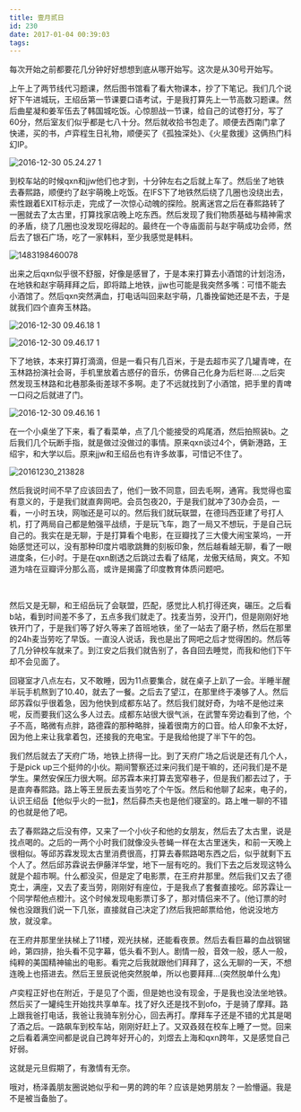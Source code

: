 ```yaml
---
title: 壹月贰日
id: 230
date: 2017-01-04 00:39:03
tags:
---
```


每次开始之前都要花几分钟好好想想到底从哪开始写。这次是从30号开始写。

上午上了两节线代习题课，然后图书馆看了看大物课本，抄了下笔记。我们几个说好下午进城玩，王绍岳第一节课要口语考试，于是我打算先上一节高数习题课。然后曲星凝和姜军伍去了韩国城吃饭。心惊胆战一节课，给自己的试卷打分，写了60分，然后室友们似乎都是七八十分。然后就收拾书包走了。顺便去西南门拿了快递，买的书，卢弈程生日礼物，顺便买了《孤独深处》、《火星救援》这俩热门科幻IP。

![2016-12-30 05.24.27 1](http://om929mifs.bkt.clouddn.com/2017/01/2016-12-30-05.24.27-1.jpg)

到校车站的时候qxn和jjw他们也才到，十分钟左右之后就上车了。然后坐了地铁去春熙路，顺便约了赵宇萌晚上吃饭。在IFS下了地铁然后绕了几圈也没绕出去，索性跟着EXIT标示走，完成了一次惊心动魄的探险。脱离迷宫之后在春熙路转了一圈就去了太古里，打算找家店晚上吃东西。然后发现了我们物质基础与精神需求的矛盾，绕了几圈也没发现吃得起的。最终在一个寺庙面前与赵宇萌成功会师，然后去了银石广场，吃了一家韩料，至少我感觉是韩料。

![1483198460078](http://om929mifs.bkt.clouddn.com/2017/01/1483198460078.jpeg)

出来之后qxn似乎很不舒服，好像是感冒了，于是本来打算去小酒馆的计划泡汤，在地铁和赵宇萌拜拜之后，即将踏上地铁，jjw也可能是我突然多嘴：可惜不能去小酒馆了。然后qxn突然满血，打电话叫回来赵宇萌，几番挽留她还是不去，于是就我们四个直奔玉林路。

![2016-12-30 09.46.18 1](http://om929mifs.bkt.clouddn.com/2017/01/2016-12-30-09.46.18-1.jpg)

![2016-12-30 09.46.17 1](http://om929mifs.bkt.clouddn.com/2017/01/2016-12-30-09.46.17-1.jpg)

下了地铁，本来打算打滴滴，但是一看只有几百米，于是去超市买了几罐青啤，在玉林路扮演社会哥，手机里放着古惑仔的音乐，仿佛自己化身为后栏哥....之后突然发现玉林路和北巷那条街差球不多啊。走了不远就找到了小酒馆，把手里的青啤一口闷之后就进了门。

![2016-12-30 09.46.16 1](http://om929mifs.bkt.clouddn.com/2017/01/2016-12-30-09.46.16-1.jpg)

在一个小桌坐了下来，看了看菜单，点了几个能接受的鸡尾酒，然后拍照装b。之后我们几个玩断手指，就是做过没做过的事情。原来qxn谈过4个，俩新港路，王绍宇，和大学以后。原来<del></del>jjw和王绍岳也有许多故事，可惜记不住了。

![20161230_213828](http://om929mifs.bkt.clouddn.com/2017/01/20161230_213828.jpg)

然后我说时间不早了应该回去了，他们一致不同意，回去毛啊，通宵。我觉得也蛮有意义的，于是我们就直奔网吧。会员包夜20，于是我们就冲了30办会员，一看，一小时五块，网咖还是可以的。然后我们就玩联盟，在德玛西亚建了号打人机，打了两局自己都是勉强平战绩，于是玩飞车，跑了一局又不想玩，于是自己玩自己的。我实在是无聊，于是打算看个电影，在豆瓣找了三大傻大闹宝莱坞，一开始感觉还可以，没有那种印度片唱歌跳舞的刻板印象，然后越看越无聊，看了一眼进度条，仨小时。于是在qxn剧透之后跳过去看了结尾，龙傲天结局，爽文。不知道为啥在豆瓣评分那么高，或许是揭露了印度教育体质问题吧。

&nbsp;

然后又是无聊，和王绍岳玩了会联盟，匹配，感觉比人机打得还爽，碾压。之后看b站，看到时间差不多了，五点多我们就走了。找麦当劳，没开门，但是刚刚好地铁开门了，于是我们等了好久等来了首班地铁，坐了一站去了磨子桥，然后在那里的24h麦当劳吃了早饭。一直没人说话，我也是出了网吧之后才觉得困的。然后等了几分钟校车就来了。到江安之后我们就告别了，各自回去睡觉，而我和他们下午却不会见面了。

回寝室才八点左右，又不敢睡，因为11点要集合，就在桌子上趴了一会。半睡半醒半玩手机熬到了10.40，就去了一餐。之后去了望江，在那里终于凑够了人。然后邱苏霖似乎很着急，因为他快到成都东站了。然后我们就好奇，为啥不是他过来呢，反而要我们这么多人过去。成都东站很大很气派，在武警车旁边看到了他，个子不高，略微有点胖，路德霖的那种略胖，操着很南方的口音。给人印象不太好，因为他上来让我拿着包，还接我的充电宝。于是我给他提了半下午的包。

我们然后就去了天府广场，地铁上挤得一比。到了天府广场之后说是还有几个人，于是pick up三个挺帅的小伙。期间警察还过来问我们是干嘛的，还问我们是不是学生。果然安保压力很大啊。邱苏霖本来打算去宽窄巷子，但是我们都去过了，于是直奔春熙路。路上等王昱辰去麦当劳吃了个午饭。然后和他聊了起来，电子的，认识王绍岳【他似乎火的一批】，然后薛杰夫也是他们寝室的。路上唯一聊的不错的也就是他了吧。

去了春熙路之后没有停，又来了一个小伙子和他的女朋友，然后去了太古里，说是找点喝的。之后的一两个小时我们就像没头苍蝇一样在太古里迷失，和前一天晚上很相似。等邱苏霖发现太古里消费很高，打算去春熙路喝东西之后，似乎就剩下五个人了。然后邱苏霖说去伊藤洋华堂，地下一层有吃的。我们下去之后发现这特么就是个超市啊。什么都没买，但是定了电影票，在王府井那里。然后我们又去了德克士，满座，又去了麦当劳，刚刚好有座位，于是我点了套餐直接吃。邱苏霖让一个同学帮他点橙汁。这个时候发现电影票订多了，那对情侣来不了。(他订票的时候也没跟我们说一下几张，直接就自己决定了)然后我把邮票给他，他说没地方放，就没拿。

在王府井那里坐扶梯上了11楼，观光扶梯，还能看夜景。然后去看巨幕的血战钢锯岭，第四排，抬头看不见字幕，低头看不到人。剧情一般，音效一般，感人一般，纯粹的美国精神输出的电影。看完之后我就跟他们拜拜了，这么无聊的一天，不想连晚上也搭进去。然后王昱辰说他突然脱单，所以也要拜拜...(突然脱单什么鬼)

卢奕程正好也在附近，于是见了个面，但是她也没有现金，于是我也没法坐地铁。然后买了一罐纯生开始找共享单车。找了好久还是找不到ofo，于是骑了摩拜。路上跟我爸打电话，我爸让我骑车别分心，回去再打。摩拜车子还是不错的尤其是喝了酒之后。一路飙车到校车站，刚刚好赶上了。又双叒叕在校车上睡了一觉。回来之后看着满空间都是说自己跨年好开心的，刘煜去上海和qxn跨年，又是感觉自己好弱。

这就是元旦假期了，有激情有无奈。

哦对，杨泽義朋友圈说她似乎和一男的跨的年？应该是她男朋友？一脸懵逼。我是不是被当备胎了。